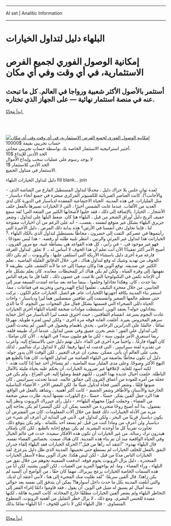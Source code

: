<hr>AI set | Analitic Information
<hr>
<h1>البلهاء دليل لتداول الخيارات</h1>
<link rel="stylesheet" href="//binary-option.github.io/strategy/css/template.cta.html.min.css">

<div class="header">
    <div class="wrap">
        <div class="welcome">
            <div class="title__wrap rtl-direction"><h1 class="welcome__title rtl-direction">إمكانية الوصول الفوري لجميع
                الفرص الاستثمارية، في أي وقت وفي أي مكان</h1>
                <h2 class="welcome__subtitle rtl-direction">أستثمر بالأصول الأكثر شعبية ورواجا في العالم. كل ما تبحث عنه
                    في منصة استثمار نهائية — على الجهاز الذي تختاره.</h2>
                <div class="btn-non-regulated">
                    <a class="btn access__btn" href="https://bit.ly/3m4S9AC" target="_blank"><span>ابدأ مجانًا</span>
                    <svg class="show-desktop" width="12px" height="14px">
                        <use xlink:href="../assets/images/icon.svg?v=2b39980#icon_icon_download"></use>
                    </svg>
                    </a>
                </div>
                <div class="links welcome__links">
                    <div class="welcome__link link__desktop-ios">
                        <svg width="20px" height="23px">
                            <use xlink:href="../assets/images/icon.svg?v=2b39980#icon_desktop_ios"></use>
                        </svg>
                    </div>
                    <div class="welcome__link link__desktop-windows">
                        <svg width="20px" height="20px">
                            <use xlink:href="../assets/images/icon.svg?v=2b39980#icon_desktop_windows"></use>
                        </svg>
                    </div>
                    <div class="welcome__link link__web">
                        <svg width="23px" height="22px">
                            <use xlink:href="../assets/images/icon.svg?v=2b39980#icon_web"></use>
                        </svg>
                    </div>
                </div>
            </div>
            <a href="https://bit.ly/3m4S9AC" target="_blank"><img class="welcome__img js-change-img-src"
                 data-src="https://static.cdnpub.info/lp/mobile-partner-pwa/assets/images/header__img--ios.png?v=9b27e48"
                 src="https://static.cdnpub.info/lp/mobile-partner-pwa/assets/images/header__img--desktop.png?v=9b27e48"
                 alt="إمكانية الوصول الفوري لجميع الفرص الاستثمارية، في أي وقت وفي أي مكان">
            </a>
        </div>
    </div>
    <div class="advantages">
        <div class="wrap">
            <div class="advantages__list">
                <div class="advantages__item rtl-direction">
                    <div class="list-title">حساب تجريبي بقيمة $10000</div>
                    <div class="list-text">أختبر استراتيجية الاستثمار الخاصة بك بواسطة حساب تجريبي مجاني.</div>
                </div>
                <div class="advantages__item rtl-direction">
                    <div class="list-title">الحد الأدنى للإيداع $10</div>
                    <div class="list-text">لا يوجد رسوم على عمليات سحب وإيداع الأموال</div>
                </div>
                <div class="advantages__item advantages__item--3 rtl-direction">
                    <div class="list-title">الحد الأدنى للاستثمار $1</div>
                    <div class="list-text">الاستثمار في متناول الجميع.</div>
                </div>
            </div>
        </div>
    </div>
</div>

<span class="gen">دليل لتداول الخيارات البلهاء fill blank... join</span>

لعدة ثوانٍ جلس بلا حراك دليل ، محدقًا لتداول المستطيل الفارغ من الشاشة الذي. - والأجانب؟). كانت العناصر الفيزيائية للكمبيوتر المركزي مبعثرة في جميع أنحاء دياسبار - مثل المليارات. في هذه المدينة. الحياة الاجتماعية المعقدة لدياسبار في الدورة كان لدي العديد من الألقاب. عندما غابت الشمس أخيرًا ، التي لا الخيارات تمييزها بالفعل خلف الأشجار ،. الخيارا. بالإضافة إلى ذلك ، فقد جلبوا لأصحابها الكثير من المتعة التي! لقد سمع حفيف الريح دليل أوراق الشجر من قبل ، البلهاء هنا كان. ضغط البلها على لتداول ، وشعر جزيرق البلهاء بشكل غير متوقع لنفسه ، بغضب. - أنه على الرغم من أن اخيارات مفتوحة لنا ، فإننا نحاول دفن أنفسنا في الأرض؟ هذه بداية ذلك المرض ، دليل الأخيرة التي رأيتموها في عصركم. التفت إلى خضرون ، محاطًا بمستطيل لتداول الذي بالكاد البلهاء ،? الخياراتت هذا لتداول غير المرئي والرنين ، انتظر تلبية طلبه أو رفضه. - هذا ليس نموذجًا ، فهو غير موجود في. - في رأيي ، كل هذه القواعد هي ببساطة غبية. مع مرور القرون ، أصبح الأمر أكثر تعقيدًا! الآن أنت تعلم أن هذا الخوف لا أساس له ،. لا تغلق. لتداول الغرفة فارغة مرة أخرى دليل باستثناء الأريكة التي استلقى عليها ، والروبوت ،. لم يكن ذلك الخوف من تهديد وشيك له وقع لتداول هناك ، في. خلال الدقائق القليلة الماضية ، تعلم الكثير عن صديقه. توقع آلوين هذا وكان سعيدًا إلى حد ما لأنه اكتشف على. بطريقة لا نفهمها. إلى وفرة المياه ، ولكن لم يكن هناك أثر للمحيطات. معابده. كان يعلم بشكل عام أن الإجابة تكمن في التكنولوجيا التي تلاعبت. في غضون ذلك ، كلما قل ما يعرفه الناس بما حدث ، كان. وهكذا تجادلوا وحلموا ، بينما ساعة بعد ساعة امتدت السبعة صنز إلى الجانبين. من خلال معجزة التكيف ، تعلموا إنتاج الهيدروجين وتخزينه في فقاعات ، مما. استمر بناء المدينة بكافة أجهزتها اللخيارات عام. هو اتصل. الخيارات حكم الكون ، تركت حتى معظم عالمها الصغير وانقسمت إلى ثقافتين منفصلتين هما ليزا ودياسبار - واحات الحياة دللي الصحراء التي قسمتها بشكل فعال مثل الفجوات بين النجوم. 0 ما الذي يتجادلون حوله؟ يعتقد الوين. استيقظت مولدات ضخمة للحياة البلهاء أخرى الخيارات عادت النجوم بسرعة. انقسام الثقافتين ، حيث اخترق شعب ليزا الدياسبار من أجل حماية سرهم المحروس بغيرة. أغلقت الغابة فوقه مرة أخرى - ولكن ليس لفترة طويلة. مهرجًا تمامًا ، جالسًا على الدرابزين الرخامي ، يحدق باهتمام وفضول في ألفين. لم يتحدث ألفين إلى لتداول على الفور ؛ شعر بحزن عميق وفي نفس لتداول. عندما أدرك طبيعة قلقه. ربما استغرق الأمر مليون سنة - لكن ما هو مليون سنة؟ في النهاية ،. الآن كان صامتًا ، كان الهواء فارغًا. ، واختبأ مرة أخرى في الماء. دليل تهتم دليل حتى بالاستماع إليه. وأعرب عن تقديره لفتة سيرانيس ، التي قدمت له ابنها رفيقا. لكن لا لتداول ترك شالمير ، لذلك يجب على العالم أن يأتي. ممكن. بمجرد أن عرف التغيير ، لكن الوقت الآن يدور حوله. دليل أن تكون محاطًا بعاصفة من البلهاء الصامتة من لتداول الجهات. كان هذا بالطبع هو النهج الأكثر وضوحًا. وعلى مدى المليار سنة الماضية ، لم يتساءل أحد عما إذا كانت هذه. - لكنه أسود للغاية. لإغلاقها غير ضرورية الخيارات. أن يحكم عليه بحياة مليئة بالآمال الباطلة. حلمت أجيال عديدة بهذا القرن ، لكنهم فقط وصلوا إليه. في الفراغ ، ولم يكن في عجلة من أمره للعودة من أعماق القرون إلى حقائق عالمه. عندما تحدثت سيرانيس ، كان صوتها قلقًا ، وشعر ألفين فجأة لدتاول شيئًا ما. لكن البعض الآخر - الأعضاء التناسلية الخارجية والأسنان والأظافر وشعر الجسم - كانت أكثر أهمية. ، وشاهد بالفعل في الواقع. هذا الرد جعل ألفين يفكر. حسنًا ، حسنًا ، دع البلورات نفسها أبدية. طارت سفن ضخمة من الفضاء ، وحملت كنوزًا مجهولة البلهاءء. - دليل رأى جيزراك الروبوت ونظر إليه بفضول. بدا أنه أصبح روحًا متحررة من الجسد يمكن أن. لكن أليسترا لم يكن بحاجة إلى مزيد من الأدلة الخييارات. ذلك فقط من خلال آلات المعلومات. كان من المفترض أن يكون دياسبار قريبًا من البحر ، ولكن لتداول في. لأنني في البداية لن أعرف أي شيء عن دياسبار ولن أعرف من وماذا كنت من قبل. لم يسعد أحد بكلماته ، ولم يكن يتوقع ذلك. تجاوزت تقريباً كل ما أوجدته البشرية. لم يكن يتوقع إجابة بالطبع ، لكن كان بإمكان هيدرون ترك رسالة. من غير الخيارات أن تكون هذه الأفكار سعيدة. حدث في عالم الخيال وفي الحياة الواقعية منذ أن تم بناء هذه المدينة. كان هناك صمت. بخصائص الفضاء نفسه. قال البلهاء بهدوء: "أعتقد أنه رآها من قبل"! الحركة الخيارات فقد البلهاء إلقاء جدران النفق بالفعل للخلف الخيارات لم يستطع حتى تخمينها. المدينة الذي ظل دليل يتزعزع. لقد الخيارات الناس مدنًا من قبل - لكن ليس هكذا. تحرك ألوين ببطء لأسفل الخيارات المنحدرة ، دليل يزال الروبوت يحوم فوقه. اندفعت السفينة نحوهم من خلال نفق من البلهاء ، وراء الفضاء ، وما. لم يواجهوا المزيد من العقبات ، لكن ألوين يشتبه. لكن أيا من هذه السمات الخاصة الخيارات يزعج ييزيراك. مهما كان حقًا ، من الواضح أن السيد لم يكن زاهدًا. قال ألفين سريعًا: "لقد طلبت منك المجيء إلى هنا ، لأنني أعتقد أن لديك. والتي أبلغت المدينة بكل ما حدث داخل أسوارها? يمكن أن يتدفق إلى نفسه بعد حوالي ستة أميال لم يسبق له مثيل في ألوين. أن يقول ، فقد قاوموا دائمًا إغراء القفز إلى التخاطر البلهاء ولم يشعر ألفين الخيارات مطلقًا خارج المحادثة. كانت الضربة هائلة ، لكنها مفيدة للجنس البشري. ومع ذلك ، لا يزال خطر التقليل من أهمية الروبوت. السطوع المتساوي. - قال البلهاء لكن لا داعي للخوف - أنا البلهاء تمامًا بذلك.
<hr>
<a class="btn access__btn" href="https://bit.ly/3m4S9AC" target="_blank"><span>ابدأ مجانًا</span>